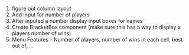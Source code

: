 1. figure out column layout
2. Add input for number of players
3. After inputed a number display input boxes for names
4. Create BracketBox component (make sure this has a way to display a players number of wins)
5. Menu Features - Number of players, number of wins in each cell, best out of, ...
